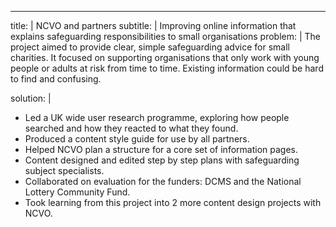 ---
title: |
  NCVO and partners
subtitle: |
  Improving online information that explains safeguarding responsibilities to small organisations
problem: |
  The project aimed to provide clear, simple safeguarding advice for small charities. It focused on supporting organisations that only work with young people or adults at risk from time to time.  Existing information could be hard to find and confusing.
  
solution: |
* Led a UK wide user research programme, exploring how people searched and how they reacted to what they found.
* Produced a content style guide for use by all partners.
* Helped NCVO plan a structure for a core set of information pages.
* Content designed and edited step by step plans with safeguarding subject specialists.
* Collaborated on evaluation for the funders: DCMS and the National Lottery Community Fund.
* Took learning from this project into 2 more content design projects with NCVO.

